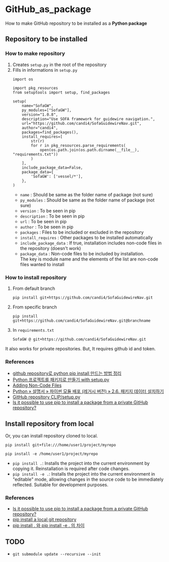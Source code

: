 # GitHub_as_package
How to make GitHub repository to be installed as a **Python package**

## Repository to be installed

### How to make repository
1. Creates `setup.py` in the root of the repository
2. Fills in informations in `setup.py`
    ```
    import os

    import pkg_resources
    from setuptools import setup, find_packages

    setup(
        name="SofaGW",
        py_modules=["SofaGW"],
        version="1.0.8",
        description="Use SOFA framework for guidewire navigation.",
        url="https://github.com/candi4/SofaGuidewireNav.git",
        author="candi4",
        packages=find_packages(),
        install_requires=[
            str(r)
            for r in pkg_resources.parse_requirements(
                open(os.path.join(os.path.dirname(__file__), "requirements.txt"))
            )
        ],
        include_package_data=False,
        package_data={
            'SofaGW': ['vessel/*'],
        },
    )
    ```
    * `name` : Should be same as the folder name of package (not sure)
    * `py_modules` : Should be same as the folder name of package (not sure)
    * `version` : To be seen in pip
    * `description` : To be seen in pip
    * `url` : To be seen in pip
    * `author` : To be seen in pip
    * `packages` : Files to be included or excluded in the repository
    * `install_requires` : Other packages to be installed automatically
    * `include_package_data` : If true, installation includes non-code files in the repository (doesn't work)
    * `package_data` : Non-code files to be included by installation.    
    The key is module name and the elements of the list are non-code files wanted to install

### How to install repository
1. From default branch
    ```
    pip install git+https://github.com/candi4/SofaGuidewireNav.git
    ```
2. From specific branch
    ```
    pip install git+https://github.com/candi4/SofaGuidewireNav.git@branchname
    ```
3. In `requirements.txt`
    ```
    SofaGW @ git+https://github.com/candi4/SofaGuidewireNav.git
    ```
It also works for private repositories. But, It requires github id and token.
### References
* [github repository로 python pip install 만드는 방법 정리](https://lsjsj92.tistory.com/592)
* [Python 프로젝트를 패키지로 만들기 with setup.py](https://velog.io/@rhee519/python-project-packaging-setuptools)
* [Adding Non-Code Files](https://python-packaging.readthedocs.io/en/latest/non-code-files.html)
* [Python » 설명서 » 파이썬 모듈 배포 (레거시 버전) » 2.6. 패키지 데이터 설치하기](https://python.flowdas.com/distutils/setupscript.html#installing-package-data)
* [GitHub repository CLIP/setup.py](https://github.com/openai/CLIP/blob/main/setup.py)
* [Is it possible to use pip to install a package from a private GitHub repository?](https://stackoverflow.com/questions/4830856/is-it-possible-to-use-pip-to-install-a-package-from-a-private-github-repository)

## Install repository from local
Or, you can install repository cloned to local.
```shell
pip install git+file:///home/user1/project/myrepo
```
```shell
pip install -e /home/user1/project/myrepo
```
* `pip install .`:
Installs the project into the current environment by copying it.
Reinstallation is required after code changes.
* `pip install -e .`:
Installs the project into the current environment in "editable" mode, allowing changes in the source code to be immediately reflected.
Suitable for development purposes.
### References
* [Is it possible to use pip to install a package from a private GitHub repository?](https://stackoverflow.com/questions/4830856/is-it-possible-to-use-pip-to-install-a-package-from-a-private-github-repository)
* [pip install a local git repository](https://stackoverflow.com/questions/14159482/pip-install-a-local-git-repository)
* [pip install . 와 pip install -e . 의 차이
](https://velog.io/@jk01019/pip-install-.-%EC%99%80-pip-install-e-.-%EC%9D%98-%EC%B0%A8%EC%9D%B4)

## TODO
* `git submodule update --recursive --init`